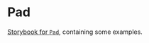 # Pad


[Storybook for `Pad`](https://danburzo.github.io/uiuiui/storybook-static/?selectedKind=Pad), containing some examples.